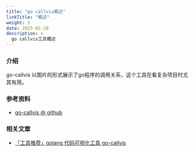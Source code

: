 ```yaml
---
title: "go callvis概述"
linkTitle: "概述"
weight: 1
date: 2025-02-28
description: >
  go callvis工具概述
---
```


### 介绍

go-callvis 以图片的形式展示了go程序的调用关系，这个工具在看复杂项目时尤其有用。

### 参考资料

- [go-callvis @ github](https://github.com/ofabry/go-callvis)

### 相关文章

- [「工具推荐」golang 代码可视化工具 go-callvis](https://juejin.im/post/5e2473cff265da3e3427e9e3)








